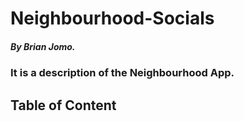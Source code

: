 # Neighbourhood-Socials

##### By Brian Jomo.

### It is a description of the Neighbourhood App.

## Table of Content
